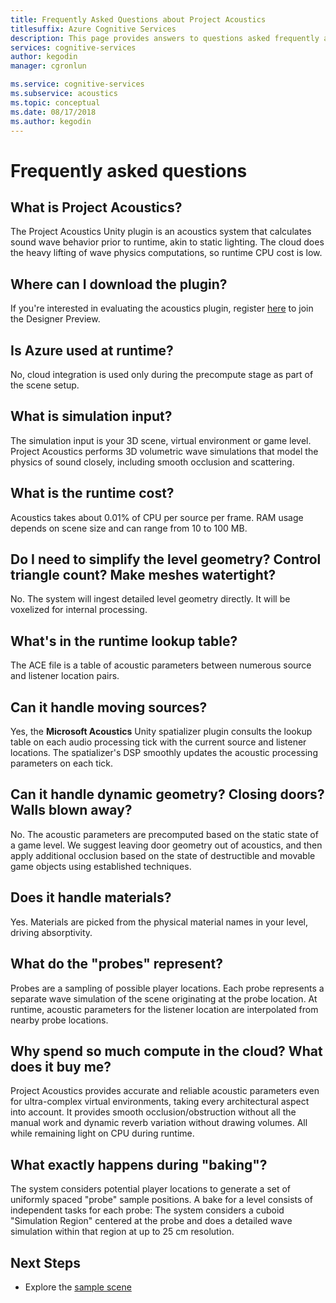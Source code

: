 ```yaml
---
title: Frequently Asked Questions about Project Acoustics
titlesuffix: Azure Cognitive Services
description: This page provides answers to questions asked frequently about Project Acoustics, including download instructions and bake process.
services: cognitive-services
author: kegodin
manager: cgronlun

ms.service: cognitive-services
ms.subservice: acoustics
ms.topic: conceptual
ms.date: 08/17/2018
ms.author: kegodin
---
```

# Frequently asked questions

## What is Project Acoustics?

The Project Acoustics Unity plugin is an acoustics system that calculates sound wave behavior prior to runtime, akin to static lighting. The cloud does the heavy lifting of wave physics computations, so runtime CPU cost is low.  

## Where can I download the plugin?

If you're interested in evaluating the acoustics plugin, register [here](https://forms.office.com/Pages/ResponsePage.aspx?id=v4j5cvGGr0GRqy180BHbRwMoAEhDCLJNqtVIPwQN6rpUOFRZREJRR0NIQllDOTQ1U0JMNVc4OFNFSy4u) to join the Designer Preview.

## Is Azure used at runtime?

No, cloud integration is used only during the precompute stage as part of the scene setup.
 
## What is simulation input? 

The simulation input is your 3D scene, virtual environment or game level. Project Acoustics performs 3D volumetric wave simulations that model the physics of sound closely, including smooth occlusion and scattering.
 
## What is the runtime cost?

Acoustics takes about 0.01% of CPU per source per frame. RAM usage depends on scene size and can range from 10 to 100 MB.
 
## Do I need to simplify the level geometry? Control triangle count? Make meshes watertight?

No. The system will ingest detailed level geometry directly. It will be voxelized for internal processing.
 
## What's in the runtime lookup table?

The ACE file is a table of acoustic parameters between numerous source and listener location pairs.
 
## Can it handle moving sources?

Yes, the **Microsoft Acoustics** Unity spatializer plugin consults the lookup table on each audio processing tick with the current source and listener locations. The spatializer's DSP smoothly updates the acoustic processing parameters on each tick.
 
## Can it handle dynamic geometry? Closing doors? Walls blown away?

No. The acoustic parameters are precomputed based on the static state of a game level. We suggest leaving door geometry out of acoustics, and then apply additional occlusion based on the state of destructible and movable game objects using established techniques.
 
## Does it handle materials?

Yes. Materials are picked from the physical material names in your level, driving absorptivity.
 
## What do the "probes" represent?

Probes are a sampling of possible player locations. Each probe represents a separate wave simulation of the scene originating at the probe location. At runtime, acoustic parameters for the listener location are interpolated from nearby probe locations.
 
## Why spend so much compute in the cloud? What does it buy me?

Project Acoustics provides accurate and reliable acoustic parameters even for ultra-complex virtual environments, taking every architectural aspect into account. It provides smooth occlusion/obstruction without all the manual work and dynamic reverb variation without drawing volumes. All while remaining light on CPU during runtime.

## What exactly happens during "baking"?

The system considers potential player locations to generate a set of uniformly spaced "probe" sample positions. A bake for a level consists of independent tasks for each probe: The system considers a cuboid "Simulation Region" centered at the probe and does a detailed wave simulation within that region at up to 25 cm resolution.

## Next Steps
* Explore the [sample scene](sample-walkthrough.md)

